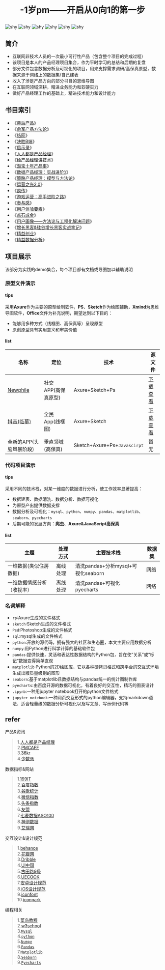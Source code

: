 # <p align="center">-1岁pm——开启从0向1的第一步</p>
![shy](https://img.shields.io/badge/state-更新中-green.svg)
![shy](https://img.shields.io/badge/原型-Axure-purple.svg)
![shy](https://img.shields.io/badge/contributor-1-pink.svg)
![shy](https://img.shields.io/badge/思维导图-Xmind-red.svg)
![shy](https://img.shields.io/badge/Python-3-blue.svg)
![shy](https://img.shields.io/badge/sql-Mysql-lightblue.svg)

## 简介
* 互联网非技术人员的一次最小可行性产品（包含整个项目的完成过程）
* 该项目是本人的产品经理项目集合，作为平时学习的总结和后期的复盘
* 部分文件包含数据分析及可视化的项目，用来支撑需求调研/高保真原型，数据来源于网络上的数据集/自己建表
* 收入了涉足产品方向的部分书目的思维导图
* 在互联网领域深耕，精进业务能力和软硬实力
* 做好产品经理工作的基础上，精进技术能力和设计能力
## 书目索引
* 《[幕后产品](https://github.com/icesuka/Project-0/blob/main/product%20manager%20markdown/%E5%B9%95%E5%90%8E%E4%BA%A7%E5%93%81.md)》
* 《[俞军产品方法论](https://github.com/icesuka/Project-0/blob/main/product%20manager%20markdown/%E4%BF%9E%E5%86%9B%E4%BA%A7%E5%93%81%E6%96%B9%E6%B3%95%E8%AE%BA.md)》
* 《[结网](https://github.com/icesuka/Project-0/blob/main/product%20manager%20markdown/%E7%BB%93%E7%BD%91.md)》  
* 《[决胜B端](https://github.com/icesuka/Project-0/blob/main/product%20manager%20markdown/%E5%86%B3%E8%83%9CB%E7%AB%AF.md)》  
* 《[启示录](https://github.com/icesuka/Project-0/blob/main/product%20manager%20markdown/%E5%90%AF%E7%A4%BA%E5%BD%95%EF%BC%9A%E6%89%93%E9%80%A0%E7%94%A8%E6%88%B7%E5%96%9C%E7%88%B1%E7%9A%84%E4%BA%A7%E5%93%81.md)》  
* 《[人人都是产品经理](https://github.com/icesuka/Project-0/blob/main/product%20manager%20markdown/%E4%BA%BA%E4%BA%BA%E9%83%BD%E6%98%AF%E4%BA%A7%E5%93%81%E7%BB%8F%E7%90%86.md)》  
* 《[给产品经理讲技术](https://github.com/icesuka/Project-0/blob/main/product%20manager%20markdown/%E7%BB%99%E4%BA%A7%E5%93%81%E7%BB%8F%E7%90%86%E8%AE%B2%E6%8A%80%E6%9C%AF.md)》  
* 《[淘宝十年产品事](https://github.com/icesuka/Project-0/blob/main/product%20manager%20markdown/%E6%B7%98%E5%AE%9D%E5%8D%81%E5%B9%B4%E4%BA%A7%E5%93%81%E4%BA%8B.md)》 
* 《[数据产品经理：实战进阶》](https://github.com/icesuka/Project-0/blob/main/product%20manager%20markdown/%E6%95%B0%E6%8D%AE%E4%BA%A7%E5%93%81%E7%BB%8F%E7%90%86%EF%BC%9A%E5%AE%9E%E6%88%98%E8%BF%9B%E9%98%B6.md)》  
* 《[策略产品经理：模型与方法论](https://github.com/icesuka/Project-0/blob/main/product%20manager%20markdown/%E7%AD%96%E7%95%A5%E4%BA%A7%E5%93%81%E7%BB%8F%E7%90%86%EF%BC%9A%E6%A8%A1%E5%9E%8B%E4%B8%8E%E6%96%B9%E6%B3%95%E8%AE%BA.md)》
* 《[运营之光2.0](https://github.com/icesuka/Project-0/blob/main/product%20manager%20markdown/%E8%BF%90%E8%90%A5%E4%B9%8B%E5%85%892.0.md)》 
* 《[疯传](https://github.com/icesuka/Project-0/blob/main/product%20manager%20markdown/%E7%96%AF%E4%BC%A0.md)》  
* 《[游戏运营：高手进阶之路](https://github.com/icesuka/Project-0/blob/main/product%20manager%20markdown/%E6%B8%B8%E6%88%8F%E8%BF%90%E8%90%A5%EF%BC%9A%E9%AB%98%E6%89%8B%E8%BF%9B%E9%98%B6%E4%B9%8B%E8%B7%AF.md)》  
* 《[参与感](https://github.com/icesuka/Project-0/blob/main/product%20manager%20markdown/%E5%8F%82%E4%B8%8E%E6%84%9F.md)》
* 《[用户体验要素](https://github.com/icesuka/Project-0/blob/main/product%20manager%20markdown/%E7%94%A8%E6%88%B7%E4%BD%93%E9%AA%8C%E8%A6%81%E7%B4%A0.md)》 
* 《[点石成金](https://github.com/icesuka/Project-0/blob/main/product%20manager%20markdown/%E7%82%B9%E7%9F%B3%E6%88%90%E9%87%91.md)》
* 《[用户画像——方法论与工程化解决问题](https://github.com/icesuka/Project-0/blob/main/product%20manager%20markdown/%E7%94%A8%E6%88%B7%E7%94%BB%E5%83%8F%E2%80%94%E2%80%94%E6%96%B9%E6%B3%95%E8%AE%BA%E4%B8%8E%E5%B7%A5%E7%A8%8B%E5%8C%96%E8%A7%A3%E5%86%B3%E9%97%AE%E9%A2%98.md)》  
* 《[增长黑客&硅谷增长黑客实战笔记](https://github.com/icesuka/Project-0/blob/main/product%20manager%20markdown/%E5%A2%9E%E9%95%BF%E9%BB%91%E5%AE%A2%26%E7%A1%85%E8%B0%B7%E5%A2%9E%E9%95%BF%E9%BB%91%E5%AE%A2%E5%AE%9E%E6%88%98%E7%AC%94%E8%AE%B0.md)》 
* 《[精益创业](https://github.com/icesuka/Project-0/blob/main/product%20manager%20markdown/%E7%B2%BE%E7%9B%8A%E5%88%9B%E4%B8%9A.md)》  
* 《[精益数据分析](https://github.com/icesuka/Project-0/blob/main/product%20manager%20markdown/%E7%B2%BE%E7%9B%8A%E6%95%B0%E6%8D%AE%E5%88%86%E6%9E%90.md)》 
## 项目展示
该部分为实践的demo集合，每个项目都有文档或导图加以辅助说明
### 原型文件演示
#### tips
采用**Axure**作为主要的原型绘制软件，**PS**、**Sketch**作为绘图辅助，**Xmind**为思维导图软件，**Office**文件为补充说明，期望达到以下目的：
* 能够用多种方式（线框图、高保真等）呈现原型
* 原创原型具有实用意义和审美价值
#### list

| 名称 | 定位 | 技术 | 源文件 |
| ---- | ---- | ---- | ----- |
|[Newphile](https://lanhuapp.com/web/#/item/project/product?pid=8e03e3c1-0242-4804-bbb6-f041e21d3123&versionId=f7b3d429-05d3-408c-8700-50d5c75168b9&docId=11e20c76-3bf5-4515-86ee-098cb69d5a25&docType=axure&pageId=c3a3e16d4cfb4af88452618e5f72ac15&image_id=11e20c76-3bf5-4515-86ee-098cb69d5a25&parentId=41024a55-099d-4a81-a929-80d48f5dba9d&pwd=mQFv&teamId=ef08cddc-40cd-4206-ba1d-e93d061a7bc4&userId=7d7f0c92-b505-4fa6-b9ea-ec764b04eafa&activeSectionId=)|社交APP(高保真原型)|Axure+Sketch+Ps|[下载查看](https://github.com/icesuka/Project-0/tree/main/Newphile-%E5%89%AF%E6%9C%AC)|
|[抖音(临摹)](https://lanhuapp.com/web/#/item/project/product?pid=8e03e3c1-0242-4804-bbb6-f041e21d3123&versionId=9608a965-0ec2-49e7-b11d-42c9dfa1ba27&docId=ad1e36c3-9a6a-443f-bd56-3b45872d27bd&docType=axure&pageId=6c481dc6ab6b49248cebbfa525cc45ce&image_id=ad1e36c3-9a6a-443f-bd56-3b45872d27bd&pwd=mQFv&teamId=ef08cddc-40cd-4206-ba1d-e93d061a7bc4&userId=7d7f0c92-b505-4fa6-b9ea-ec764b04eafa&activeSectionId=)|全民App(线框图)|Axure+Sketch|[下载查看](https://github.com/icesuka/Project-0/tree/main/%E6%8A%96%E9%9F%B3%E4%B8%B4%E6%91%B9(%E7%BA%BF%E6%A1%86%E5%9B%BE-ios19.4.0))|
|全新的APP(头脑风暴阶段)|垂直领域(高保真)|Sketch+Axure+Ps+`Javascirpt`|暂无|
### 代码项目演示
#### tips
采用不同的技术栈，对某一维度的数据进行分析，使工作效率显著提高：
* 数据建表、数据清洗、数据分析、数据可视化
* 为原型产出提供数据支撑
* 数据分析及可视化：`mysql`、`python`、`numpy`、`pandas`、`matplotlib`、`seaborn`、`pyecharts`  
* 后期可能的发展方向：**爬虫**、**Axure&JavaScript高保真**
#### list

| 主题 | 处理方式 | 主要技术栈 | 数据集 |
| ---- | ------ | ---- | ---- |
|一维数据(类似住房数据)|离线处理|清洗pandas+分析mysql+可视化seaborn|网络|
|一维数据情感分析（收视率）|离线处理|清洗pandas+可视化pyecharts|网络|
### 名词解释
- `rp`:Axure生成的文件格式
- `sketch`:Sketch生成的文件格式
- `Psd`:Photoshop生成的文件格式
- `sql`:mysql生成的文件格式
- `python`:开放的源代码，拥有强大的社区和生态圈，本文主要应用数据分析
- `numpy`:用Python进行科学计算的基础软件包
- `pandas`:提供快速，灵活和表达性数据结构的Python包，旨在使“关系”或“标记”数据变得简单直观
- `matplotlib`:Python的2D绘图库，它以各种硬拷贝格式和跨平台的交互式环境生成出版质量级别的图形
- `seaborn`:基于matplotlib且数据结构与pandas统一的统计图制作库
- `pyecharts`:由百度开源的数据可视化，有着良好的交互性，精巧的图表设计
- `.ipynb`:一种用jupyter notebook打开的python文件格式
- `jupyter notebook`:一种网页交互形式的python编辑器，支持markdown语法，适合轻量级的数据分析可视化以及写文章、写示例代码等
## refer
产品&资讯
> 1.[人人都是产品经理](http://www.woshipm.com/)<br/>2.[PMCAFF](http://coffee.pmcaff.com/)<br/>3.[36kr](http://36kr.com/)<br/>4.[少数派](https://sspai.com/)<br/> 

数据指标&网站
> 1.[199IT](http://hao.199it.com/)<br/>2.[百度指数](https://index.baidu.com/v2/index.html#/)<br/>3.[谷歌统计](http://marketingplatform.google.com/about/)<br/>4.[微信指数](http://kf.qq.com/touch/wxappfaq/170418jamiYn170418NzEVFJ.html?platform=15)<br/>5.[头条指数](http://index.toutiao.com/)<br/>6.[友盟](http://www.umeng.com/)<br/>7.[七麦数据ASO100](http://www.qimai.cn/)<br/>8.[神测数据](https://www.sensorsdata.cn/demo/demo.html)<br/>9.[艾瑞网](http://www.iresearch.cn/mindex.shtml)

交互设计&设计规范
> 1.[behance](https://www.behance.net/)<br/>2.[花瓣网](https://huaban.com/home/)<br/>3.[Dribble](https://dribbble.com/)<br/>4.[UI中国](https://www.ui.cn/)<br/>5.[古田路9号](https://www.gtn9.com/index.aspx)<br/>6.[UECOOK](http://uecook.com/)<br/>7.[安卓设计规范](https://material.io/components/tabs)<br/>8.[iOS设计规范](https://developer.apple.com/design/human-interface-guidelines/ios/visual-design/adaptivity-and-layout/)<br/>9.[iconfont](https://www.iconfont.cn/)<br/>10.[iconpark](https://iconpark.oceanengine.com/official)

编程相关
> 1.[菜鸟教程](https://www.runoob.com/)<br/>2.[w3school](https://www.w3school.com.cn/)<br/>3.[`Mysql`](https://www.runoob.com/mysql/mysql-tutorial.html)<br/>4.[`python`](https://github.com/jackfrued/Python-100-Days)<br/>5.[`Numpy`](https://www.numpy.org.cn/)<br/>6.[`Pandas`](http://pandas.apachecn.org/)<br/>7.[`Matplotlib`](https://www.matplotlib.org.cn/)<br/>8.[`Seaborn`](https://seaborn.apachecn.org/#/docs/1)<br/>9.[`Pyecharts`](https://pyecharts.org/#/zh-cn/intro)
